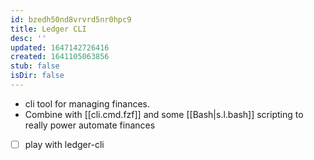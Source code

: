 ```yaml
---
id: bzedh50nd8vrvrd5nr0hpc9
title: Ledger CLI
desc: ''
updated: 1647142726416
created: 1641105063856
stub: false
isDir: false
---
```


- cli tool for managing finances.
- Combine with [[cli.cmd.fzf]] and some [[Bash|s.l.bash]] scripting to really power automate finances
- [ ] play with ledger-cli
